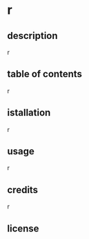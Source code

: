 # r 


## description
r

## table of contents
r

## istallation
r

## usage
r

## credits
r

## license


